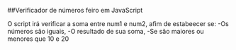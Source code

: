 ##Verificador de números feiro em JavaScript

O script irá verificar a soma entre num1 e num2, afim de estabeecer se:
-Os números são iguais,
-O resultado de sua soma,
-Se são maiores ou menores que 10 e 20
